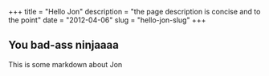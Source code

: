 +++
title = "Hello Jon"
description = "the page description is concise and to the point"
date = "2012-04-06"
slug = "hello-jon-slug"
+++

## You bad-ass ninjaaaa

This is some markdown about Jon
